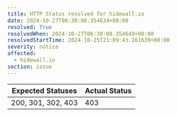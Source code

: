 ```yaml
---
title: HTTP Status resolved for hidewall.io
date: 2024-10-27T06:30:08.354634+00:00
resolved: True
resolvedWhen: 2024-10-27T06:30:08.354649+00:00
resolvedStartTime: 2024-10-25T21:09:43.161639+00:00
severity: notice
affected:
  - hidewall.io
section: issue
---
```


| Expected Statuses | Actual Status  |
|-------------------|----------------|
| 200, 301, 302, 403 | 403 |
